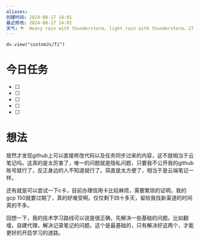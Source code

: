 ```yaml
---
aliases: 
创建时间: 2024-08-17 14:01
最近修改: 2024-08-17 14:01
天气: ⛈  Heavy rain with thunderstorm, light rain with thunderstorm，27°C 
---
```



```dataviewjs
dv.view("customJs/Ti")
```

# 今日任务
- [ ] 
- [ ] 
- [ ] 
- [ ] 
- [ ] 

# 想法
居然才发现github上可以直接修改代码以及任务同步过来的内容，这不就相当于云笔记吗。这真的是太厉害了，唯一的问题就是隐私问题，只要我不公开我的github账号就行了，反正身边的人不知道就行了。简直是太方便了，相当于是云端笔记一样。


还有就是可以尝试一下c卡，目前办理信用卡比较麻烦，需要繁琐的证明。我的gcp 150就要过期了，真的好难受啊。仅仅剩下四十多天，留给我找新渠道的时间真的不多。

回想一下，我的技术学习路线可以说是很正确，先解决一些基础的问题。比如翻墙，自建代理，解决记录笔记的问题。这个是最基础的，只有解决好这两个，才能更好的开启学习的道路。



























































































































































































































































































































































































































































































































































































































































































































































































































































































































































































































































































































































































































































































































































































































































































































































































































































































































































































































































































































































































































































































































































































































































































































































































































































































































































































































































































































































































































































































































































































































































































































































































































































































































































































































































































































































































































































































































































































































































































































































































































































































































































































































































































































































































































































































































































































































































































































































































































































































































































































































































































































































































































































































































































































































































































































































































































































































































































































































































































































































































































































































































































































































































































































































































































































































































































































































































































































































































































































































































































































































































































































































































































































































































































































































































































































































































































































































































































































































































































































































































































































































































































































































































































































































































































































































































































































































































































































































































































































































































































































































































































































































































































































































































































































































































































































































































































































































































































































































































































































































































































































































































































































































































































































































































































































































































































































































































































































































































































































































































































































































































































































































































































































































































































































































































































































































































































































































































































































































































































































































































































































































































































































































































































































































































































































































































































































































































































































































































































































































































































































































































































































































































































































































































































































































































































































































































































































































































































































































































































































































































































































































































































































































































































































































































































































































































































































































































































































































































































































































































































































































































































































































































































































































































































































































































































































































































































































































































































































































































































































































































































































































































































































































































































































































































































































































































































































































































































































































































































































































































































































































































































































































































































































































































































































































































































































































































































































































































































































































































































































































































































































































































































































































































































































































































































































































































































































































































































































































































































































































































































































































































































































































































































































































































































































































































































































































































































































































































































































































































































































































































































































































































































































































































































































































































































































































































































































































































































































































































































































































































































































































































































































































































































































































































































































































































































































































































































































































































































































































































































































































































































































































































































































































































































































































































































































































































































































































































































































































































































































































































































































































































































































































































































































































































































































































































































































































































































































































































































































































































































































































































































































































































































































































































































































































































































































































































































































































































































































































































































































































































































































































































































































































































































































































































































































































































































































































































































































































































































































































































































































































































































































































































































































































































































































































































































































































































































































































































































































































































































































































































































































































































































































































































































































































































































































































































































































































































































































































































































































































































































































































































































































































































































































































































































































































































































































































































































































































































































































































































































































































































































































































































































































































































































































































































































































































































































































































































































































































































































































































































































































































































































































































































































































































































































































































































































































































































































































































































































































































































































































































































































































































































































































































































































































































































































































































































































































































































































































































































































































































































































































































































































































































































































































































































































































































































































































































































































































































































































































































































































































































































































































































































































































































































































































































































































































































































































































































































































































































































































































































































































































































































































































































































































































































































































































































































































































































































































































































































































































































































































































































































































































































































































































































































































































































































































































































































































































































































































































































































































































































































































































































































































































































































































































































































































































































































































































































































































































































































































































































































































































































































































































































































































































































































































































































































































































































































































































































































































































































































































































































































































































































































































































































































































































































































































































































































































































































































































































































































































































































































































































































































































































































































































































































































































































































































































































































































































































































































































































































































































































































































































































































































































































































































































































































































































































































































































































































































































































































































































































































































































































































































































































































































































































































































































































































































































































































































































































































































































































































































































































































































































































































































































































































































































































































































































































































































































































































































































































































































































































































































































































































































































































































































































































































































































































































































































































































































































































































































































































































































































































































































































































































































































































































































































































































































































































































































































































































































































































































































































































































































































































































































































































































































































































































































































































































































































































































































































































































































































































































































































































































































































































































































































































































































































































































































































































































































































































































































































































































































































































































































































































































































































































































































































































































































































































































































































































































































































































































































































































































































































































































































































































































































































































































































































































































































































































































































































































































































































































































































































































































































































































































































































































































































































































































































































































































































































































































































































































































































































































































































































































































































































































































































































































































































































































































































































































































































































































































































































































































































































































































































































































































































































































































































































































































































